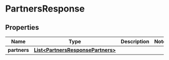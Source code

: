 

# PartnersResponse


## Properties

| Name | Type | Description | Notes |
|------------ | ------------- | ------------- | -------------|
|**partners** | [**List&lt;PartnersResponsePartners&gt;**](PartnersResponsePartners.md) |  |  |



